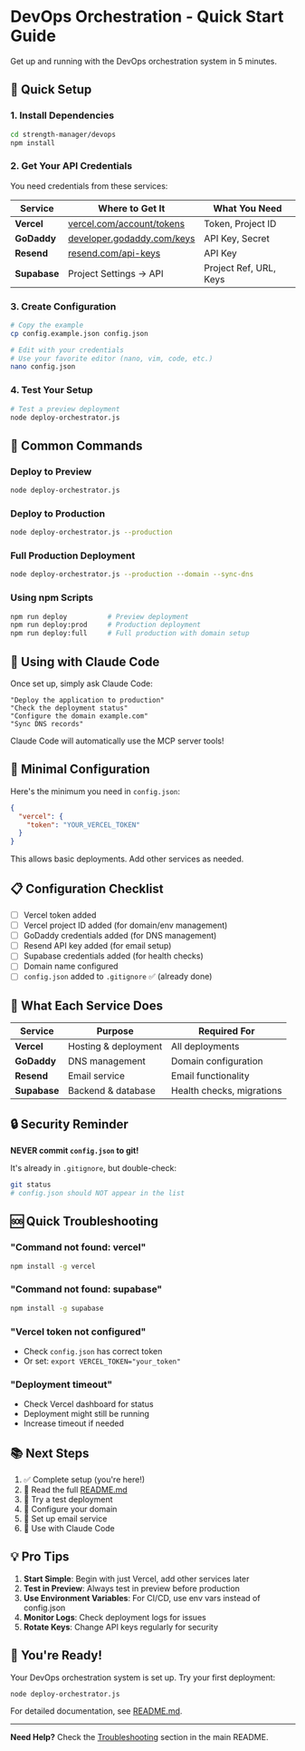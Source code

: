 # DevOps Orchestration - Quick Start Guide

Get up and running with the DevOps orchestration system in 5 minutes.

## 🚀 Quick Setup

### 1. Install Dependencies

```bash
cd strength-manager/devops
npm install
```

### 2. Get Your API Credentials

You need credentials from these services:

| Service | Where to Get It | What You Need |
|---------|----------------|---------------|
| **Vercel** | [vercel.com/account/tokens](https://vercel.com/account/tokens) | Token, Project ID |
| **GoDaddy** | [developer.godaddy.com/keys](https://developer.godaddy.com/keys) | API Key, Secret |
| **Resend** | [resend.com/api-keys](https://resend.com/api-keys) | API Key |
| **Supabase** | Project Settings → API | Project Ref, URL, Keys |

### 3. Create Configuration

```bash
# Copy the example
cp config.example.json config.json

# Edit with your credentials
# Use your favorite editor (nano, vim, code, etc.)
nano config.json
```

### 4. Test Your Setup

```bash
# Test a preview deployment
node deploy-orchestrator.js
```

## 📝 Common Commands

### Deploy to Preview
```bash
node deploy-orchestrator.js
```

### Deploy to Production
```bash
node deploy-orchestrator.js --production
```

### Full Production Deployment
```bash
node deploy-orchestrator.js --production --domain --sync-dns
```

### Using npm Scripts
```bash
npm run deploy          # Preview deployment
npm run deploy:prod     # Production deployment
npm run deploy:full     # Full production with domain setup
```

## 🤖 Using with Claude Code

Once set up, simply ask Claude Code:

```
"Deploy the application to production"
"Check the deployment status"
"Configure the domain example.com"
"Sync DNS records"
```

Claude Code will automatically use the MCP server tools!

## 🔧 Minimal Configuration

Here's the minimum you need in `config.json`:

```json
{
  "vercel": {
    "token": "YOUR_VERCEL_TOKEN"
  }
}
```

This allows basic deployments. Add other services as needed.

## 📋 Configuration Checklist

- [ ] Vercel token added
- [ ] Vercel project ID added (for domain/env management)
- [ ] GoDaddy credentials added (for DNS management)
- [ ] Resend API key added (for email setup)
- [ ] Supabase credentials added (for health checks)
- [ ] Domain name configured
- [ ] `config.json` added to `.gitignore` ✅ (already done)

## 🎯 What Each Service Does

| Service | Purpose | Required For |
|---------|---------|--------------|
| **Vercel** | Hosting & deployment | All deployments |
| **GoDaddy** | DNS management | Domain configuration |
| **Resend** | Email service | Email functionality |
| **Supabase** | Backend & database | Health checks, migrations |

## 🔒 Security Reminder

**NEVER commit `config.json` to git!**

It's already in `.gitignore`, but double-check:

```bash
git status
# config.json should NOT appear in the list
```

## 🆘 Quick Troubleshooting

### "Command not found: vercel"
```bash
npm install -g vercel
```

### "Command not found: supabase"
```bash
npm install -g supabase
```

### "Vercel token not configured"
- Check `config.json` has correct token
- Or set: `export VERCEL_TOKEN="your_token"`

### "Deployment timeout"
- Check Vercel dashboard for status
- Deployment might still be running
- Increase timeout if needed

## 📚 Next Steps

1. ✅ Complete setup (you're here!)
2. 📖 Read the full [README.md](./README.md)
3. 🚀 Try a test deployment
4. 🔧 Configure your domain
5. 📧 Set up email service
6. 🤖 Use with Claude Code

## 💡 Pro Tips

1. **Start Simple**: Begin with just Vercel, add other services later
2. **Test in Preview**: Always test in preview before production
3. **Use Environment Variables**: For CI/CD, use env vars instead of config.json
4. **Monitor Logs**: Check deployment logs for issues
5. **Rotate Keys**: Change API keys regularly for security

## 🎉 You're Ready!

Your DevOps orchestration system is set up. Try your first deployment:

```bash
node deploy-orchestrator.js
```

For detailed documentation, see [README.md](./README.md).

---

**Need Help?** Check the [Troubleshooting](./README.md#troubleshooting) section in the main README.